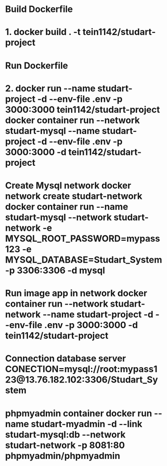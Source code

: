 <h1>Build Dockerfile<h1>
1. docker build . -t tein1142/studart-project
<h1>Run Dockerfile<h1>
2. docker run --name studart-project -d --env-file .env -p 3000:3000 tein1142/studart-project
docker container run --network studart-mysql --name studart-project -d --env-file .env -p 3000:3000 -d tein1142/studart-project

<h1>Create Mysql network
docker network create studart-network  
docker container run --name studart-mysql --network studart-network -e MYSQL_ROOT_PASSWORD=mypass123 -e MYSQL_DATABASE=Studart_System -p 3306:3306 -d mysql

<h1>Run image app in network
docker container run --network studart-network --name studart-project -d --env-file .env -p 3000:3000 -d tein1142/studart-project

<h1>Connection database server
CONECTION=mysql://root:mypass123@13.76.182.102:3306/Studart_System

<h1>phpmyadmin container
docker run --name studart-myadmin -d --link studart-mysql:db --network studart-network -p 8081:80 phpmyadmin/phpmyadmin